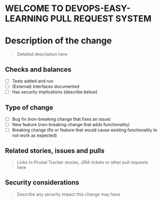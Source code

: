 # WELCOME TO DEVOPS-EASY-LEARNING PULL REQUEST SYSTEM 
# Description of the change

> Detailed description here

## Checks and balances

- [ ] Tests added and run
- [ ] (External) Interfaces documented
- [ ] Has security implications (describe below)

## Type of change

- [ ] Bug fix (non-breaking change that fixes an issue)
- [ ] New feature (non-breaking change that adds functionality)
- [ ] Breaking change (fix or feature that would cause existing
functionality to not work as expected)

## Related stories, issues and pulls

> Links to Pivotal Tracker stories, JIRA tickets or other pull requests here

## Security considerations

> Describe any security impact this change may have
